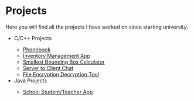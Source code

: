 # Projects
Here you will find all the projects I have worked on since starting university.
<ul>
  <li>C/C++ Projects</li>
  <ul>
      <li> <a href ="https://github.com/VisovanC/Cphonebook">
      Phonebook </a> </li>
      <li> <a href = "https://github.com/VisovanC/InventoryManagement"> Inventory Management App </a></li>
      <li> <a href = "https://github.com/VisovanC/SmallestBoundingBox"> Smallest Bounding Box Calculator</a></li>
      <li> <a href = "https://github.com/VisovanC/server"> Server to Client Chat </a></li>
      <li> <a href = "https://github.com/VisovanC/FileED"> File Encryption Decryption Tool </a></li>
  </ul>
  <li>Java Projects</li>
    <ul>
      <li> <a href ="https://github.com/VisovanC/Project-VisovanCatalin"> School Student/Teacher App </a></li>
    </ul>
  

  
</ul>
